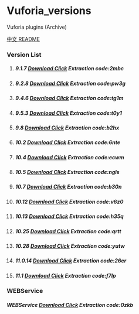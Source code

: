 # Vuforia_versions
Vuforia plugins (Archive)

[中文 README](README_zh.md)

### Version List

1. ##### 9.1.7      [Download Click](https://caiyun.139.com/m/i?2m90bZRmwwCre)   Extraction code:2mbc

2. ##### 9.2.8      [Download Click](https://caiyun.139.com/m/i?2mknYEDDSBu2w)   Extraction code:pw3g

3. ##### 9.4.6      [Download Click](https://caiyun.139.com/m/i?2m90bZRmDAscf)   Extraction code:tg1m

4. ##### 9.5.3      [Download Click](https://caiyun.139.com/m/i?2m90coT9ZAJhq)   Extraction code:t0y1

5. ##### 9.8        [Download Click](https://caiyun.139.com/m/i?2m90c5RNVRhc8)   Extraction code:b2hx

6. ##### 10.2       [Download Click](https://caiyun.139.com/m/i?2m90crTog7rjv)   Extraction code:6nte

7. ##### 10.4       [Download Click](https://caiyun.139.com/m/i?2m90ckSWvG0wk)   Extraction code:ecwm

8. ##### 10.5       [Download Click](https://caiyun.139.com/m/i?2m90ckSWvG64m)   Extraction code:ngls

9. ##### 10.7       [Download Click](https://caiyun.139.com/m/i?2m90cAU3X4Slb)   Extraction code:b30n

10. ##### 10.12      [Download Click](https://caiyun.139.com/m/i?2m90c5RPemh8y)   Extraction code:v6z0

11. ##### 10.13     [Download Click](https://caiyun.139.com/m/i?2m90bZRmtRp49)   Extraction code:h35q

12. ##### 10.25     [Download Click](https://caiyun.139.com/m/i?2m90c5RNVX1ll)   Extraction code:qrtt

13. ##### 10.28     [Download Click](https://caiyun.139.com/m/i?2m90c5RP2N85v)   Extraction code:yutw

14. ##### 11.0.14   [Download Click](https://caiyun.139.com/m/i?2m90bZRmrwp6f)   Extraction code:26er

15. ##### 11.1      [Download Click](https://caiyun.139.com/m/i?2mknYsCKNq8m1)   Extraction code:f7lp


### WEBService 

##### WEBService    [Download Click](https://caiyun.139.com/m/i?2m90cbSfyqJr8)   Extraction code:0zkb

